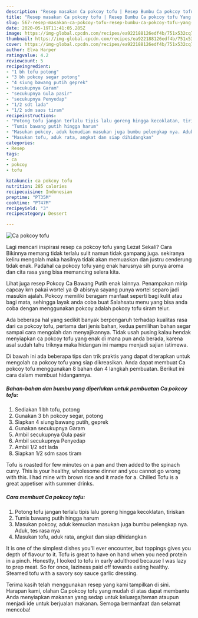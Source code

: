 ```yaml
---
description: "Resep masakan Ca pokcoy tofu | Resep Bumbu Ca pokcoy tofu Yang Paling Enak"
title: "Resep masakan Ca pokcoy tofu | Resep Bumbu Ca pokcoy tofu Yang Paling Enak"
slug: 567-resep-masakan-ca-pokcoy-tofu-resep-bumbu-ca-pokcoy-tofu-yang-paling-enak
date: 2020-05-19T11:41:05.285Z
image: https://img-global.cpcdn.com/recipes/ea922188126edf4b/751x532cq70/ca-pokcoy-tofu-foto-resep-utama.jpg
thumbnail: https://img-global.cpcdn.com/recipes/ea922188126edf4b/751x532cq70/ca-pokcoy-tofu-foto-resep-utama.jpg
cover: https://img-global.cpcdn.com/recipes/ea922188126edf4b/751x532cq70/ca-pokcoy-tofu-foto-resep-utama.jpg
author: Elva Harper
ratingvalue: 4.2
reviewcount: 5
recipeingredient:
- "1 bh tofu potong"
- "3 bh pokcoy segar potong"
- "4 siung bawang putih geprek"
- "secukupnya Garam"
- "secukupnya Gula pasir"
- "secukupnya Penyedap"
- "1/2 sdt lada"
- "1/2 sdm saos tiram"
recipeinstructions:
- "Potong tofu jangan terlalu tipis lalu goreng hingga kecoklatan, tiriskan"
- "Tumis bawang putih hingga harum"
- "Masukan pokcoy, aduk kemudian masukan juga bumbu pelengkap nya. Aduk, tes rasa nya"
- "Masukan tofu, aduk rata, angkat dan siap dihidangkan"
categories:
- Resep
tags:
- ca
- pokcoy
- tofu

katakunci: ca pokcoy tofu 
nutrition: 285 calories
recipecuisine: Indonesian
preptime: "PT35M"
cooktime: "PT47M"
recipeyield: "3"
recipecategory: Dessert

---
```



![Ca pokcoy tofu](https://img-global.cpcdn.com/recipes/ea922188126edf4b/751x532cq70/ca-pokcoy-tofu-foto-resep-utama.jpg)

Lagi mencari inspirasi resep ca pokcoy tofu yang Lezat Sekali? Cara Bikinnya memang tidak terlalu sulit namun tidak gampang juga. sekiranya keliru mengolah maka hasilnya tidak akan memuaskan dan justru cenderung tidak enak. Padahal ca pokcoy tofu yang enak harusnya sih punya aroma dan cita rasa yang bisa memancing selera kita.

Lihat juga resep Pokcoy Ca Bawang Putih enak lainnya. Penampakan mirip capcay krn pakai wortel ya 😅 abisnya sayang punya wortel separo jadi masukin ajalah. Pokcoy memiliki beragam manfaat seperti bagi kulit atau bagi mata, sehingga layak anda coba buat Salahsatu menu yang bisa anda coba dengan menggunakan pokcoy adalah pokcoy tofu siram telur.

Ada beberapa hal yang sedikit banyak berpengaruh terhadap kualitas rasa dari ca pokcoy tofu, pertama dari jenis bahan, kedua pemilihan bahan segar sampai cara mengolah dan menyajikannya. Tidak usah pusing kalau hendak menyiapkan ca pokcoy tofu yang enak di mana pun anda berada, karena asal sudah tahu triknya maka hidangan ini mampu menjadi sajian istimewa.


Di bawah ini ada beberapa tips dan trik praktis yang dapat diterapkan untuk mengolah ca pokcoy tofu yang siap dikreasikan. Anda dapat membuat Ca pokcoy tofu menggunakan 8 bahan dan 4 langkah pembuatan. Berikut ini cara dalam membuat hidangannya.

<!--inarticleads1-->

##### Bahan-bahan dan bumbu yang diperlukan untuk pembuatan Ca pokcoy tofu:

1. Sediakan 1 bh tofu, potong
1. Gunakan 3 bh pokcoy segar, potong
1. Siapkan 4 siung bawang putih, geprek
1. Gunakan secukupnya Garam
1. Ambil secukupnya Gula pasir
1. Ambil secukupnya Penyedap
1. Ambil 1/2 sdt lada
1. Siapkan 1/2 sdm saos tiram


Tofu is roasted for few minutes on a pan and then added to the spinach curry. This is your healthy, wholesome dinner and you cannot go wrong with this. I had mine with brown rice and it made for a. Chilled Tofu is a great appetiser with summer drinks. 

<!--inarticleads2-->

##### Cara membuat Ca pokcoy tofu:

1. Potong tofu jangan terlalu tipis lalu goreng hingga kecoklatan, tiriskan
1. Tumis bawang putih hingga harum
1. Masukan pokcoy, aduk kemudian masukan juga bumbu pelengkap nya. Aduk, tes rasa nya
1. Masukan tofu, aduk rata, angkat dan siap dihidangkan


It is one of the simplest dishes you&#39;ll ever encounter, but toppings gives you depth of flavour to it. Tofu is great to have on hand when you need protein in a pinch. Honestly, I looked to tofu in early adulthood because I was lazy to prep meat. So for once, laziness paid off towards eating healthy. Steamed tofu with a savory soy sauce garlic dressing. 

Terima kasih telah menggunakan resep yang kami tampilkan di sini. Harapan kami, olahan Ca pokcoy tofu yang mudah di atas dapat membantu Anda menyiapkan makanan yang sedap untuk keluarga/teman ataupun menjadi ide untuk berjualan makanan. Semoga bermanfaat dan selamat mencoba!
